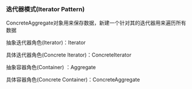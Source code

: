 ### 迭代器模式(Iterator Pattern) 

ConcreteAggregate对象用来保存数据，新建一个针对其的迭代器用来遍历所有数据

抽象迭代器角色(Iterator)：Iterator

具体迭代器角色(Concrete Iterator)：ConcreteIterator

抽象容器角色(Container) ：Aggregate

具体容器角色(Concrete Container)：ConcreteAggregate
